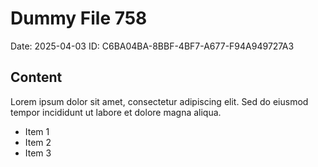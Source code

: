 # Dummy File 758

Date: 2025-04-03
ID: C6BA04BA-8BBF-4BF7-A677-F94A949727A3

## Content

Lorem ipsum dolor sit amet, consectetur adipiscing elit.
Sed do eiusmod tempor incididunt ut labore et dolore magna aliqua.

* Item 1
* Item 2
* Item 3

